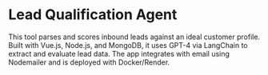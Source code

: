 # Lead Qualification Agent
This tool parses and scores inbound leads against an ideal customer profile. Built with Vue.js, Node.js, and MongoDB, it uses GPT-4 via LangChain to extract and evaluate lead data. The app integrates with email using Nodemailer and is deployed with Docker/Render.
